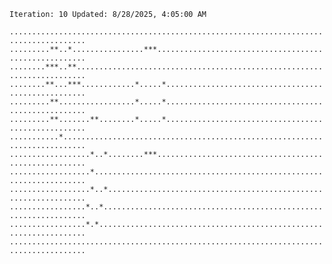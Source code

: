 `Iteration: 10 Updated: 8/28/2025, 4:05:00 AM`
<!-- GOL_START -->
`.......................................................................................`</br>
`.........**..*................***......................................................`</br>
`........***..**........................................................................`</br>
`........**...***............*.....*....................................................`</br>
`.........**.................*.....*....................................................`</br>
`.........**.......**........*.....*....................................................`</br>
`...........*...........................................................................`</br>
`..................*..*........***......................................................`</br>
`..................*....................................................................`</br>
`..................*..*.................................................................`</br>
`.................*..*..................................................................`</br>
`.................*.*...................................................................`</br>
`.......................................................................................`</br>
<!-- GOL_END -->
